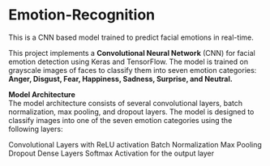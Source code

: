 # Emotion-Recognition
This is a CNN based model trained to predict facial emotions in real-time.

This project implements a **Convolutional Neural Network** (CNN) for facial emotion detection using Keras and TensorFlow. The model is trained on grayscale images of faces to classify them into seven emotion categories: **Anger, Disgust, Fear, Happiness, Sadness, Surprise, and Neutral.**

**Model Architecture**<br>
The model architecture consists of several convolutional layers, batch normalization, max pooling, and dropout layers. The model is designed to classify images into one of the seven emotion categories using the following layers:

Convolutional Layers with ReLU activation
Batch Normalization
Max Pooling
Dropout
Dense Layers
Softmax Activation for the output layer
